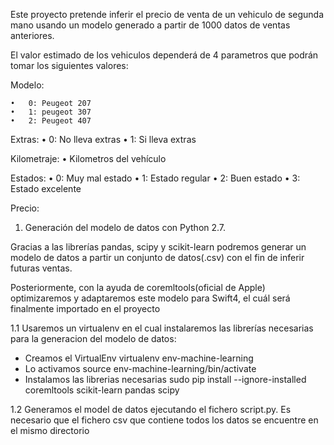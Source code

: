 Este proyecto pretende inferir el precio de venta de un vehiculo de segunda mano usando un modelo generado a partir de 1000 datos de ventas anteriores.

El valor estimado de los vehiculos dependerá de 4 parametros que podrán tomar los siguientes valores:


Modelo:

	•	0: Peugeot 207
	•	1: peugeot 307
	•	2: Peugeot 407

Extras:
	•	0: No lleva extras
	•	1: Si lleva extras

Kilometraje:
	•	Kilometros del vehículo 

Estados:
	•	0: Muy mal estado
	•	1: Estado regular
	•	2: Buen estado
	•	3: Estado excelente

Precio:


1. Generación del modelo de datos con Python 2.7.

Gracias a las librerías pandas, scipy y scikit-learn podremos generar un modelo de datos a partir un conjunto de datos(.csv) con el fin de inferir futuras ventas.

Posteriormente, con la ayuda de coremltools(oficial de Apple) optimizaremos y adaptaremos este modelo para Swift4, el cuál será finalmente importado en el proyecto


1.1 Usaremos un virtualenv en el cual instalaremos las librerías necesarias para la generacion del modelo de datos:

- Creamos el VirtualEnv
virtualenv env-machine-learning
- Lo activamos
source env-machine-learning/bin/activate
- Instalamos las librerias necesarias
sudo pip install --ignore-installed coremltools scikit-learn pandas scipy

1.2 Generamos el model de datos ejecutando el fichero script.py. Es necesario que el fichero csv que contiene todos los datos se encuentre en el mismo directorio



